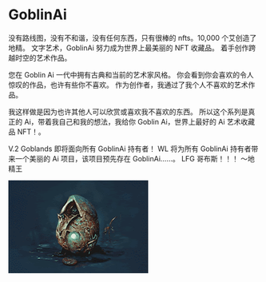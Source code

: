# GoblinAi

没有路线图，没有不和谐，没有任何东西，只有很棒的 nfts。10,000 个艾创造了地精。 文字艺术，GoblinAi 努力成为世界上最美丽的 NFT 收藏品。 着手创作跨越时空的艺术作品。

您在 Goblin Ai 一代中拥有古典和当前的艺术家风格。 你会看到你会喜欢的令人惊叹的作品，也许有些你不喜欢。 作为创作者，我通过了我个人不喜欢的艺术作品。

我这样做是因为也许其他人可以欣赏或喜欢我不喜欢的东西。 所以这个系列是真正的 Ai，带着我自己和我的想法，我给你 Goblin Ai，世界上最好的 Ai 艺术收藏品 NFT！。

V.2 Goblands 即将面向所有 GoblinAi 持有者！ WL 将为所有 GoblinAi 持有者带来一个美丽的 Ai 项目，该项目预先存在 GoblinAi……。 LFG 哥布斯！！！ ～地精王

![goblinai-dapp-collectibles-ethereum-image1_570e6c1750f938db4c2d6b0ba70954d2](goblinai-dapp-collectibles-ethereum-image1_570e6c1750f938db4c2d6b0ba70954d2.png)
